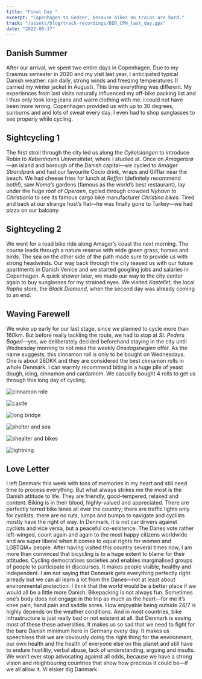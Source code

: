 ```yaml
---
title: "Final Day "
excerpt: "Copenhagen to Gedser, because bikes on trains are hard."
track: "/assets/blog/track-recordings/BER_CPH_last_day.gpx"
date: "2022-08-17"
---
```


## Danish Summer
After our arrival, we spent two entire days in Copenhagen. Due to my Erasmus semester in 2020 and my visit last year, I anticipated typical Danish weather: rain daily, strong winds and freezing temperatures (I carried my winter jacket in August). This time everything was different. My experiences from last visits naturally influenced my off-bike packing list and I thus only took long jeans and warm clothing with me. I could not have been more wrong. Copenhagen provided us with up to 30 degrees, sunburns and and lots of sweat every day. I even had to shop sunglasses to see properly while cycling. 

## Sightcycling 1

The first stroll through the city led us along the *Cykelslangen* to introduce Robin to *Københavns Universitetet*, where I studied at. Once on *Amagerbrø*—an island and borough of the Danish capital—we cycled to *Amager Strandpark* and had our favourite Cocio drink, wraps and Gifflar near the beach. We had cheese fries for lunch at *Reffen* (definitely recommend both!), saw *Noma*’s gardens (famous as the world’s best restaurant), lay under the huge roof of *Operaen*, cycled through crowded *Nyhavn* to *Christiania* to see its famous cargo bike manufacturer *Christina bikes*. Tired and back at our strange host’s flat—he was finally gone to Turkey—we had pizza on our balcony. 

## Sightcycling 2

We went for a road bike ride along Amager’s coast the next morning. The course leads through a nature reserve with wide green grass, horses and birds. The sea on the other side of the path made sure to provide us with strong headwinds. Our way back through the city teased us with our future apartments in Danish Venice and we started googling jobs and salaries in Copenhagen. 
A quick shower later, we made our way to the city center again to buy sunglasses for my strained eyes. We visited *Kastellet*, the local *Rapha* store, the *Black Diamond*, when the second day was already coming to an end.

## Waving Farewell

We woke up early for our last stage, since we planned to cycle more than 160km. But before really tackling the route, we had to stop at *St. Peders Bageri*—yes, we deliberately decided beforehand staying in the city until Wednesday morning to not miss the weekly *Onsdagsneglen* offer. As the name suggests, this cinnamon roll is only to be bought on Wednesdays. One is about 28DKK and they are considered the best cinnamon rolls in whole Denmark. I can warmly recommend biting in a huge pile of yeast dough, icing, cinnamon and cardamom. We casually bought 4 rolls to get us through this long day of cycling.

![cinnamon role]($BASEPATH/assets/blog/images/day8_kanelsnegel.jpg) 



![castle]($BASEPATH/assets/blog/images/day8_castle.jpg)

![long bridge]($BASEPATH/assets/blog/images/day8_long-bridge.jpg)

![shelter and sea]($BASEPATH/assets/blog/images/day8_shelter-and-sea.jpg)

![shealter and bikes]($BASEPATH/assets/blog/images/day8_shelter-and-bikes.jpg)

![lightning]($BASEPATH/assets/blog/images/day8_lightning.jpg)

## Love Letter

I left Denmark this week with tons of memories in my heart and still need time to process everything. But what always strikes me the most is the Danish attitude to life. They are friendly, good-tempered, relaxed and content. Biking is in their blood, highly-valued and appreciated. There are perfectly tarred bike lanes all over the country; there are traffic lights only for cyclists; there are no ruts, lumps and bumps to navigate and cyclists mostly have the right of way. In Denmark, it is not car drivers against cyclists and vice versa, but a peaceful co-existence. The Danes vote rather left-winged, count again and again to the most happy citizens worldwide and are super liberal when it comes to equal rights for women and LGBTQIA+ people. After having visited this country several times now, I am more than convinced that bicycling is to a huge extent to blame for their attitudes. Cycling democratises societies and enables marginalised groups of people to participate in discourses. It makes people visible, healthy and independent. I am not saying that Denmark gets everything perfectly right already but we can all learn a lot from the Danes—not at least about environmental protection. I think that the world would be a better place if we would all be a little more Danish. 
Bikepacking is not always fun. Sometimes one’s body does not engage in the trip as much as the heart—for me it’s knee pain, hand pain and saddle sores. How enjoyable being outside 24/7 is highly depends on the weather conditions. And in most countries, bike infrastructure is just really bad or not existent at all. But Denmark is easing most of these these adversities. 
It makes us so sad that we need to fight for the bare Danish minimum here in Germany every day. It makes us speechless that we are obviously doing the right thing for the environment, our own health and the health of everyone else on this planet and still have to endure hostility, verbal abuse, lack of understanding, arguing and insults. We won’t ever stop advocating against all odds, because we have a strong vision and neighbouring countries that show how precious it could be—if we all allow it. 
Vi elsker dig Danmark.
